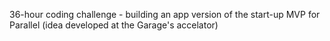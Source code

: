 36-hour coding challenge - building an app version of the start-up MVP for Parallel (idea developed at the Garage's accelator)
